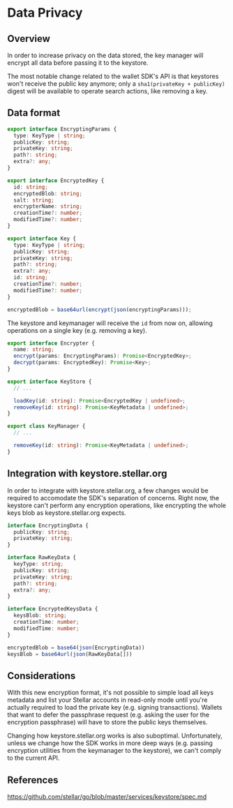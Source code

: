 # Data Privacy

## Overview

In order to increase privacy on the data stored, the key manager will encrypt
all data before passing it to the keystore.

The most notable change related to the wallet SDK's API is that keystores won't
receive the public key anymore; only a `sha1(privateKey + publicKey)` digest
will be available to operate search actions, like removing a key.

## Data format

```ts
export interface EncryptingParams {
  type: KeyType | string;
  publicKey: string;
  privateKey: string;
  path?: string;
  extra?: any;
}

export interface EncryptedKey {
  id: string;
  encryptedBlob: string;
  salt: string;
  encrypterName: string;
  creationTime?: number;
  modifiedTime?: number;
}

export interface Key {
  type: KeyType | string;
  publicKey: string;
  privateKey: string;
  path?: string;
  extra?: any;
  id: string;
  creationTime?: number;
  modifiedTime?: number;
}

encryptedBlob = base64url(encrypt(json(encryptingParams)));
```

The keystore and keymanager will receive the `id` from now on, allowing
operations on a single key (e.g. removing a key).

```ts
export interface Encrypter {
  name: string;
  encrypt(params: EncryptingParams): Promise<EncryptedKey>;
  decrypt(params: EncryptedKey): Promise<Key>;
}

export interface KeyStore {
  // ...

  loadKey(id: string): Promise<EncryptedKey | undefined>;
  removeKey(id: string): Promise<KeyMetadata | undefined>;
}

export class KeyManager {
  // ...

  removeKey(id: string): Promise<KeyMetadata | undefined>;
}
```

## Integration with keystore.stellar.org

In order to integrate with keystore.stellar.org, a few changes would be required
to accomodate the SDK's separation of concerns. Right now, the keystore can't
perform any encryption operations, like encrypting the whole keys blob as
keystore.stellar.org expects.

```ts
interface EncryptingData {
  publicKey: string;
  privateKey: string;
}

interface RawKeyData {
  keyType: string;
  publicKey: string;
  privateKey: string;
  path?: string;
  extra?: any;
}

interface EncryptedKeysData {
  keysBlob: string;
  creationTime: number;
  modifiedTime: number;
}

encryptedBlob = base64(json(EncryptingData))
keysBlob = base64url(json(RawKeyData[]))
```

## Considerations

With this new encryption format, it's not possible to simple load all keys
metadata and list your Stellar accounts in read-only mode until you're actually
required to load the private key (e.g. signing transactions). Wallets that want
to defer the passphrase request (e.g. asking the user for the encryption
passphrase) will have to store the public keys themselves.

Changing how keystore.stellar.org works is also suboptimal. Unfortunately,
unless we change how the SDK works in more deep ways (e.g. passing encryption
utilities from the keymanager to the keystore), we can't comply to the current
API.

## References

https://github.com/stellar/go/blob/master/services/keystore/spec.md
